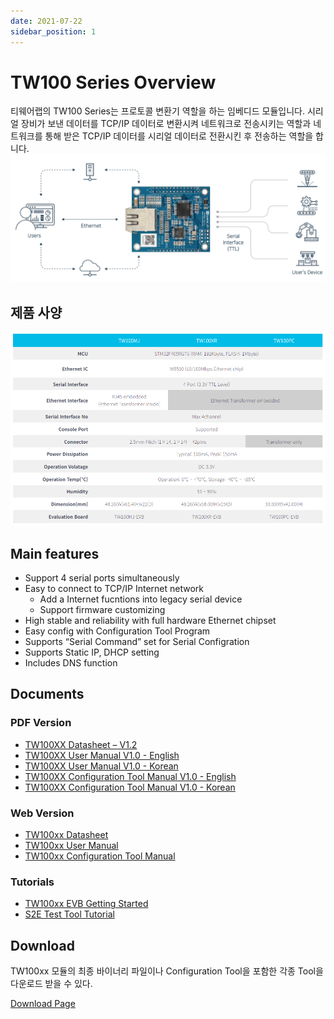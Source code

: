 ```yaml
---
date: 2021-07-22
sidebar_position: 1
---
```


# TW100 Series Overview

티웨어랩의 TW100 Series는 프로토콜 변환기 역할을 하는 임베디드 모듈입니다.
시리얼 장비가 보낸 데이터를 TCP/IP 데이터로 변환시켜 네트워크로 전송시키는 역할과 네트워크를 통해 받은 TCP/IP 데이터를 시리얼 데이터로 전환시킨 후 전송하는 역할을 합니다.
![S2E](img/image.png)


## 제품 사양

![제품사양](img/products.png)

## Main features

- Support 4 serial ports simultaneously
- Easy to connect to TCP/IP Internet network
  - Add a Internet fucntions into legacy serial device
  - Support firmware customizing
- High stable and reliability with full hardware Ethernet chipset
- Easy config with Configuration Tool Program
- Supports “Serial Command” set for Serial Configration
- Supports Static IP, DHCP setting
- Includes DNS function

## Documents
### PDF Version
- [TW100XX Datasheet – V1.2](pdf/TW100xx%20Datasheet-Rev1.2.pdf)
- [TW100XX User Manual V1.0 - English](pdf/TW100xx%20User%20Manual_Rev1.0.eng.pdf)
- [TW100XX User Manual V1.0 - Korean](pdf/TW100xx%20User%20Manual-Rev1.0.pdf)
- [TW100XX Configuration Tool Manual V1.0 - English](pdf/TW100xx_Configuraion_Tool_Manual-Rev1.0.eng.pdf)
- [TW100XX Configuration Tool Manual V1.0 - Korean](pdf/TW100xx_Configuraion_Tool_Manual-Rev1.0.pdf)

### Web Version
- [TW100xx Datasheet](./tw100xx-datasheet.md)
- [TW100xx User Manual](./tw100xx-user-manual.md)
- [TW100xx Configuration Tool Manual ](./tw100xx-configuration-tool-manual.md)

### Tutorials
- [TW100xx EVB Getting Started](./Tutorials/TW100xx-EVB-Getting-Started.md)
- [S2E Test Tool Tutorial](Tutorials/s2e-testtool-tutorial.md)

## Download

TW100xx 모듈의 최종 바이너리 파일이나 Configuration Tool을 포함한 각종 Tool을 다운로드 받을 수 있다.

[Download Page](download.md)
